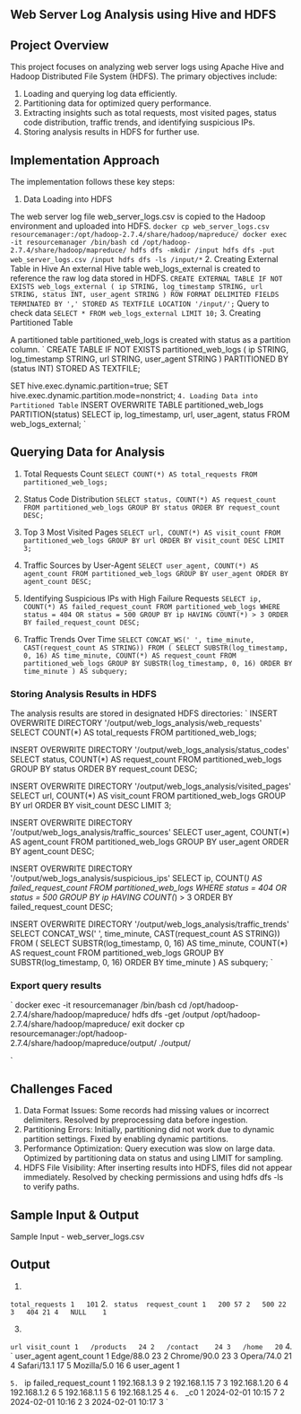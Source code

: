 ## Web Server Log Analysis using Hive and HDFS ##

## Project Overview

This project focuses on analyzing web server logs using Apache Hive and Hadoop Distributed File System (HDFS). The primary objectives include:
1. Loading and querying log data efficiently.
2. Partitioning data for optimized query performance.
3. Extracting insights such as total requests, most visited pages, status code distribution, traffic trends, and identifying suspicious IPs.
4. Storing analysis results in HDFS for further use.

## Implementation Approach
The implementation follows these key steps:

1. Data Loading into HDFS

The web server log file web_server_logs.csv is copied to the Hadoop environment and uploaded into HDFS.
`
docker cp web_server_logs.csv resourcemanager:/opt/hadoop-2.7.4/share/hadoop/mapreduce/
docker exec -it resourcemanager /bin/bash
cd /opt/hadoop-2.7.4/share/hadoop/mapreduce/
hdfs dfs -mkdir /input
hdfs dfs -put web_server_logs.csv /input
hdfs dfs -ls /input/*
`
2. Creating External Table in Hive
An external Hive table web_logs_external is created to reference the raw log data stored in HDFS.
`
CREATE EXTERNAL TABLE IF NOT EXISTS web_logs_external (
    ip STRING,
    log_timestamp STRING,
    url STRING,
    status INT,
    user_agent STRING
)
ROW FORMAT DELIMITED FIELDS TERMINATED BY ','
STORED AS TEXTFILE LOCATION '/input/';
`
Query to check data
`
SELECT * FROM web_logs_external LIMIT 10;
`
3. Creating Partitioned Table

A partitioned table partitioned_web_logs is created with status as a partition column.
`
CREATE TABLE IF NOT EXISTS partitioned_web_logs (
    ip STRING,
    log_timestamp STRING,
    url STRING,
    user_agent STRING
)
PARTITIONED BY (status INT)
STORED AS TEXTFILE;

SET hive.exec.dynamic.partition=true;
SET hive.exec.dynamic.partition.mode=nonstrict;
`
4. Loading Data into Partitioned Table
`
INSERT OVERWRITE TABLE partitioned_web_logs
PARTITION(status)
SELECT ip, log_timestamp, url, user_agent, status
FROM web_logs_external;
`
## Querying Data for Analysis

1. Total Requests Count
`
SELECT COUNT(*) AS total_requests FROM partitioned_web_logs;
`

2. Status Code Distribution
`
SELECT
    status,
    COUNT(*) AS request_count
FROM partitioned_web_logs
GROUP BY status
ORDER BY request_count DESC;
`
3. Top 3 Most Visited Pages
`
SELECT
    url,
    COUNT(*) AS visit_count
FROM partitioned_web_logs
GROUP BY url
ORDER BY visit_count DESC
LIMIT 3;
`
4. Traffic Sources by User-Agent
`
SELECT
    user_agent,
    COUNT(*) AS agent_count
FROM partitioned_web_logs
GROUP BY user_agent
ORDER BY agent_count DESC;
`
5. Identifying Suspicious IPs with High Failure Requests
`
SELECT
    ip,
    COUNT(*) AS failed_request_count
FROM partitioned_web_logs
WHERE status = 404 OR status = 500
GROUP BY ip
HAVING COUNT(*) > 3
ORDER BY failed_request_count DESC;
`
6. Traffic Trends Over Time
`
SELECT CONCAT_WS(' ', time_minute, CAST(request_count AS STRING))
FROM (
    SELECT SUBSTR(log_timestamp, 0, 16) AS time_minute, COUNT(*) AS request_count
    FROM partitioned_web_logs
    GROUP BY SUBSTR(log_timestamp, 0, 16)
    ORDER BY time_minute
) AS subquery;
`

### Storing Analysis Results in HDFS

The analysis results are stored in designated HDFS directories:
`
INSERT OVERWRITE DIRECTORY '/output/web_logs_analysis/web_requests'
SELECT COUNT(*) AS total_requests FROM partitioned_web_logs;

INSERT OVERWRITE DIRECTORY '/output/web_logs_analysis/status_codes'
SELECT
    status,
    COUNT(*) AS request_count
FROM partitioned_web_logs
GROUP BY status
ORDER BY request_count DESC;

INSERT OVERWRITE DIRECTORY '/output/web_logs_analysis/visited_pages'
SELECT
    url,
    COUNT(*) AS visit_count
FROM partitioned_web_logs
GROUP BY url
ORDER BY visit_count DESC
LIMIT 3;

INSERT OVERWRITE DIRECTORY '/output/web_logs_analysis/traffic_sources'
SELECT
    user_agent,
    COUNT(*) AS agent_count
FROM partitioned_web_logs
GROUP BY user_agent
ORDER BY agent_count DESC;

INSERT OVERWRITE DIRECTORY '/output/web_logs_analysis/suspicious_ips'
SELECT
    ip,
    COUNT(*) AS failed_request_count
FROM partitioned_web_logs
WHERE status = 404 OR status = 500
GROUP BY ip
HAVING COUNT(*) > 3
ORDER BY failed_request_count DESC;

INSERT OVERWRITE DIRECTORY '/output/web_logs_analysis/traffic_trends'
SELECT CONCAT_WS(' ', time_minute, CAST(request_count AS STRING))
FROM (
    SELECT SUBSTR(log_timestamp, 0, 16) AS time_minute, COUNT(*) AS request_count
    FROM partitioned_web_logs
    GROUP BY SUBSTR(log_timestamp, 0, 16)
    ORDER BY time_minute
) AS subquery;
`

### Export query results 

`
docker exec -it resourcemanager /bin/bash
cd /opt/hadoop-2.7.4/share/hadoop/mapreduce/
hdfs dfs -get /output /opt/hadoop-2.7.4/share/hadoop/mapreduce/
exit
docker cp resourcemanager:/opt/hadoop-2.7.4/share/hadoop/mapreduce/output/ ./output/

`

## Challenges Faced

1. Data Format Issues: Some records had missing values or incorrect delimiters. Resolved by preprocessing data before ingestion.
2. Partitioning Errors: Initially, partitioning did not work due to dynamic partition settings. Fixed by enabling dynamic partitions.
3. Performance Optimization: Query execution was slow on large data. Optimized by partitioning data on status and using LIMIT for sampling.
4. HDFS File Visibility: After inserting results into HDFS, files did not appear immediately. Resolved by checking permissions and using hdfs dfs -ls to verify paths.

## Sample Input & Output
Sample Input  - web_server_logs.csv

## Output
1. 
`
 	total_requests
1	101
`
2. 
` 
 	status	request_count
1	200	57
2	500	22
3	404	21
4	NULL	1
`

3. 
`
  	url	visit_count
1	/products	24
2	/contact	24
3	/home	20
`
4. 
`
 	user_agent	agent_count
1	Edge/88.0	23
2	Chrome/90.0	23
3	Opera/74.0	21
4	Safari/13.1	17
5	Mozilla/5.0	16
6	user_agent	1

`
5. 
`
 	ip	failed_request_count
1	192.168.1.3	9
2	192.168.1.15	7
3	192.168.1.20	6
4	192.168.1.2	6
5	192.168.1.1	5
6	192.168.1.25	4
`
6. 
`
 	_c0
1	2024-02-01 10:15 7
2	2024-02-01 10:16 2
3	2024-02-01 10:17 3
`